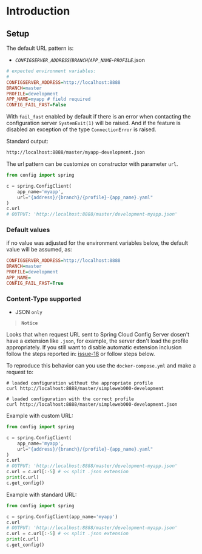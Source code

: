 # Introduction

## Setup

The default URL pattern is:
 - *`CONFIGSERVER_ADDRESS`*/*`BRANCH`*/*`APP_NAME`*-*`PROFILE`*.json

````ini
# expected environment variables:
#
CONFIGSERVER_ADDRESS=http://localhost:8888
BRANCH=master
PROFILE=development
APP_NAME=myapp # field required
CONFIG_FAIL_FAST=False
````

With `fail_fast` enabled by default if there is an error when contacting the configuration server `SystemExit(1)` will be raised. And if the feature is disabled an exception of the type `ConnectionError` is raised.


Standard output:

````txt
http://localhost:8888/master/myapp-development.json
````

The url pattern can be customize on constructor with parameter `url`.

```python
from config import spring

c = spring.ConfigClient(
    app_name='myapp',
    url="{address}/{branch}/{profile}-{app_name}.yaml"
)
c.url
# OUTPUT: 'http://localhost:8888/master/development-myapp.json'
```

### Default values

if no value was adjusted for the environment variables below, the default value will be assumed, as:

````ini
CONFIGSERVER_ADDRESS=http://localhost:8888
BRANCH=master
PROFILE=development
APP_NAME=
CONFIG_FAIL_FAST=True
````

### Content-Type supported

- JSON `only`

> **`Notice`**

Looks that when request URL sent to Spring Cloud Config Server dosen't have a extension like `.json`, for example, the server don't load the profile appropriately. If you still want to disable automatic extension inclusion follow the steps reported in: [issue-18](https://github.com/amenezes/config-client/issues/18) or follow steps below.

To reproduce this behavior can you use the `docker-compose.yml` and make a request to:

```
# loaded configuration without the appropriate profile
curl http://localhost:8888/master/simpleweb000-development

# loaded configuration with the correct profile
curl http://localhost:8888/master/simpleweb000-development.json 
```

Example with custom URL:

```python
from config import spring

c = spring.ConfigClient(
    app_name='myapp',
    url="{address}/{branch}/{profile}-{app_name}.yaml"
)
c.url
# OUTPUT: 'http://localhost:8888/master/development-myapp.json'
c.url = c.url[:-5] # << split .json extension
print(c.url)
c.get_config()
```

Example with standard URL:

```python
from config import spring

c = spring.ConfigClient(app_name='myapp')
c.url
# OUTPUT: 'http://localhost:8888/master/development-myapp.json'
c.url = c.url[:-5] # << split .json extension
print(c.url)
c.get_config()
```
